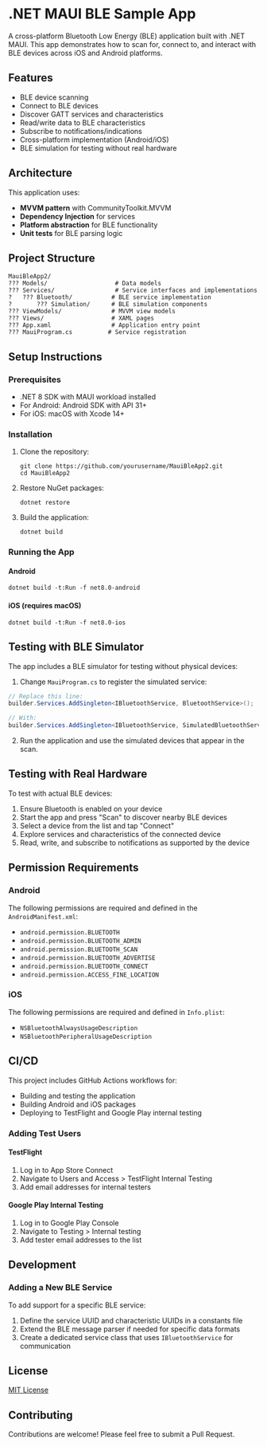 # .NET MAUI BLE Sample App

A cross-platform Bluetooth Low Energy (BLE) application built with .NET MAUI. This app demonstrates how to scan for, connect to, and interact with BLE devices across iOS and Android platforms.

## Features

- BLE device scanning
- Connect to BLE devices
- Discover GATT services and characteristics
- Read/write data to BLE characteristics
- Subscribe to notifications/indications
- Cross-platform implementation (Android/iOS)
- BLE simulation for testing without real hardware

## Architecture

This application uses:

- **MVVM pattern** with CommunityToolkit.MVVM
- **Dependency Injection** for services
- **Platform abstraction** for BLE functionality
- **Unit tests** for BLE parsing logic

## Project Structure

```
MauiBleApp2/
??? Models/                   # Data models
??? Services/                 # Service interfaces and implementations
?   ??? Bluetooth/           # BLE service implementation
?       ??? Simulation/      # BLE simulation components
??? ViewModels/              # MVVM view models
??? Views/                   # XAML pages
??? App.xaml                 # Application entry point
??? MauiProgram.cs          # Service registration
```

## Setup Instructions

### Prerequisites

- .NET 8 SDK with MAUI workload installed
- For Android: Android SDK with API 31+
- For iOS: macOS with Xcode 14+

### Installation

1. Clone the repository:
   ```
   git clone https://github.com/yourusername/MauiBleApp2.git
   cd MauiBleApp2
   ```

2. Restore NuGet packages:
   ```
   dotnet restore
   ```

3. Build the application:
   ```
   dotnet build
   ```

### Running the App

#### Android

```
dotnet build -t:Run -f net8.0-android
```

#### iOS (requires macOS)

```
dotnet build -t:Run -f net8.0-ios
```

## Testing with BLE Simulator

The app includes a BLE simulator for testing without physical devices:

1. Change `MauiProgram.cs` to register the simulated service:

```csharp
// Replace this line:
builder.Services.AddSingleton<IBluetoothService, BluetoothService>();

// With:
builder.Services.AddSingleton<IBluetoothService, SimulatedBluetoothService>();
```

2. Run the application and use the simulated devices that appear in the scan.

## Testing with Real Hardware

To test with actual BLE devices:

1. Ensure Bluetooth is enabled on your device
2. Start the app and press "Scan" to discover nearby BLE devices
3. Select a device from the list and tap "Connect"
4. Explore services and characteristics of the connected device
5. Read, write, and subscribe to notifications as supported by the device

## Permission Requirements

### Android

The following permissions are required and defined in the `AndroidManifest.xml`:

- `android.permission.BLUETOOTH`
- `android.permission.BLUETOOTH_ADMIN`
- `android.permission.BLUETOOTH_SCAN`
- `android.permission.BLUETOOTH_ADVERTISE`
- `android.permission.BLUETOOTH_CONNECT`
- `android.permission.ACCESS_FINE_LOCATION`

### iOS

The following permissions are required and defined in `Info.plist`:

- `NSBluetoothAlwaysUsageDescription`
- `NSBluetoothPeripheralUsageDescription`

## CI/CD

This project includes GitHub Actions workflows for:

- Building and testing the application
- Building Android and iOS packages
- Deploying to TestFlight and Google Play internal testing

### Adding Test Users

#### TestFlight
1. Log in to App Store Connect
2. Navigate to Users and Access > TestFlight Internal Testing
3. Add email addresses for internal testers

#### Google Play Internal Testing
1. Log in to Google Play Console
2. Navigate to Testing > Internal testing
3. Add tester email addresses to the list

## Development

### Adding a New BLE Service

To add support for a specific BLE service:

1. Define the service UUID and characteristic UUIDs in a constants file
2. Extend the BLE message parser if needed for specific data formats
3. Create a dedicated service class that uses `IBluetoothService` for communication

## License

[MIT License](LICENSE)

## Contributing

Contributions are welcome! Please feel free to submit a Pull Request.